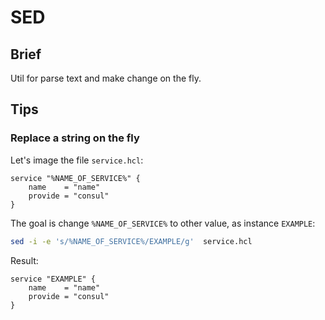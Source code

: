 # SED

## Brief

Util for parse text and make change on the fly.

## Tips

### Replace a string on the fly

Let's image the file `service.hcl`:

```hcl
service "%NAME_OF_SERVICE%" {
    name    = "name"
    provide = "consul"
}
```

The goal is change `%NAME_OF_SERVICE%` to other value, as instance `EXAMPLE`:

```bash
sed -i -e 's/%NAME_OF_SERVICE%/EXAMPLE/g'  service.hcl
```

Result:

```hcl
service "EXAMPLE" {
    name    = "name"
    provide = "consul"
}
```

